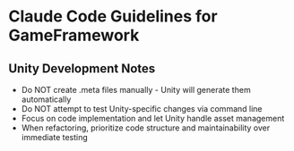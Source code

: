 # Claude Code Guidelines for GameFramework

## Unity Development Notes

- Do NOT create .meta files manually - Unity will generate them automatically
- Do NOT attempt to test Unity-specific changes via command line
- Focus on code implementation and let Unity handle asset management
- When refactoring, prioritize code structure and maintainability over immediate testing